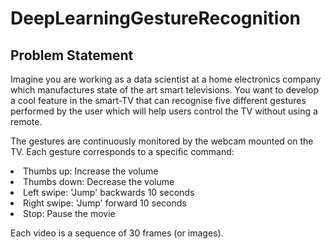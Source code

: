 # DeepLearningGestureRecognition
## Problem Statement
Imagine you are working as a data scientist at a home electronics company which manufactures state of the art smart televisions. You want to develop a cool feature in the smart-TV that can recognise five different gestures performed by the user which will help users control the TV without using a remote. 

The gestures are continuously monitored by the webcam mounted on the TV. Each gesture corresponds to a specific command:

<li>Thumbs up:  Increase the volume</li>
<li>Thumbs down: Decrease the volume</li>
<li>Left swipe: 'Jump' backwards 10 seconds</li>
<li>Right swipe: 'Jump' forward 10 seconds</li> 
<li>Stop: Pause the movie</li>
 

Each video is a sequence of 30 frames (or images). 
